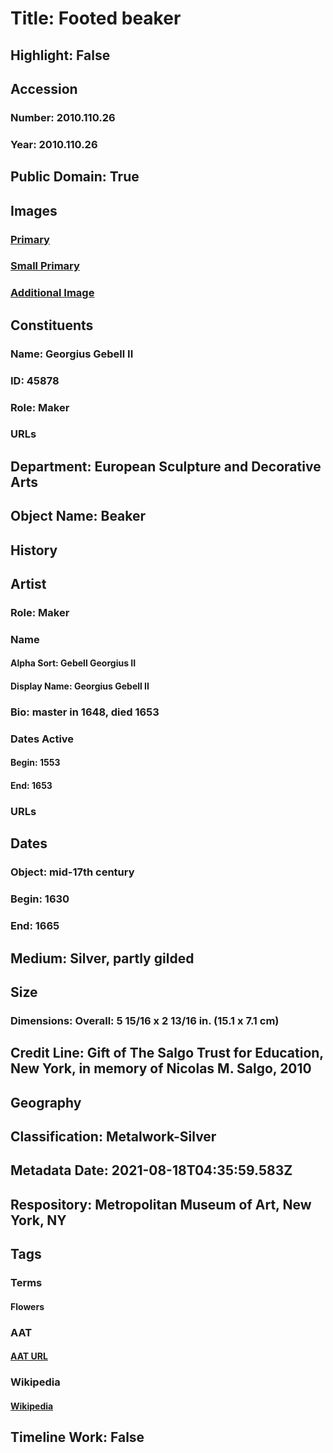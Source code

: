 # Title: Footed beaker
## Highlight: False
## Accession
### Number: 2010.110.26
### Year: 2010.110.26
## Public Domain: True
## Images
### [Primary](https://images.metmuseum.org/CRDImages/es/original/DP343084.jpg)
### [Small Primary](https://images.metmuseum.org/CRDImages/es/web-large/DP343084.jpg)
### [Additional Image](https://images.metmuseum.org/CRDImages/es/original/DP350109.jpg)
## Constituents
### Name: Georgius Gebell II
### ID: 45878
### Role: Maker
### URLs
## Department: European Sculpture and Decorative Arts
## Object Name: Beaker
## History
## Artist
### Role: Maker
### Name
#### Alpha Sort: Gebell Georgius II
#### Display Name: Georgius Gebell II
### Bio: master in 1648, died 1653
### Dates Active
#### Begin: 1553
#### End: 1653
### URLs
## Dates
### Object: mid-17th century
### Begin: 1630
### End: 1665
## Medium: Silver, partly gilded
## Size
### Dimensions: Overall: 5 15/16 x 2 13/16 in. (15.1 x 7.1 cm)
## Credit Line: Gift of The Salgo Trust for Education, New York, in memory of Nicolas M. Salgo, 2010
## Geography
## Classification: Metalwork-Silver
## Metadata Date: 2021-08-18T04:35:59.583Z
## Respository: Metropolitan Museum of Art, New York, NY
## Tags
### Terms
#### Flowers
### AAT
#### [AAT URL](http://vocab.getty.edu/page/aat/300132399)
### Wikipedia
#### [Wikipedia]()
## Timeline Work: False
